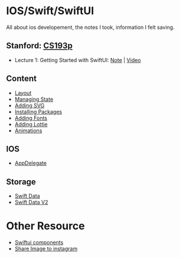 # IOS/Swift/SwiftUI
All about ios developement, the notes I took, information I felt saving.
## Stanford: [CS193p](https://cs193p.stanford.edu/)
- Lecture 1: Getting Started with SwiftUI: [Note]() | [Video](https://www.youtube.com/watch?v=n1qabtjZ_jg)

## Content
- [Layout]()
- [Managing State](/swift/managing_state.md)
- [Adding SVG]()
- [Installing Packages](/swift/installing_packages.md)
- [Adding Fonts](https://www.youtube.com/watch?v=Us8KX8LLlM0&t=1s)
- [Adding Lottie]()
- [Animations](/swift/animations.md)

## IOS
- [AppDelegate](/swift/app_delegate.md)

## Storage
- [Swift Data](/swift/swift_data.md)
- [Swift Data V2](/swift/swift_data_v2.md)

# Other Resource
- [Swiftui components](https://gist.github.com/twentyse7en/25bc160f7661ec5c2ea28f88bfe33d9c)
- [Share Image to instagram](https://medium.com/@danielcrompton5/share-content-to-an-instagram-story-from-an-ios-app-d55b1e10e68a)
